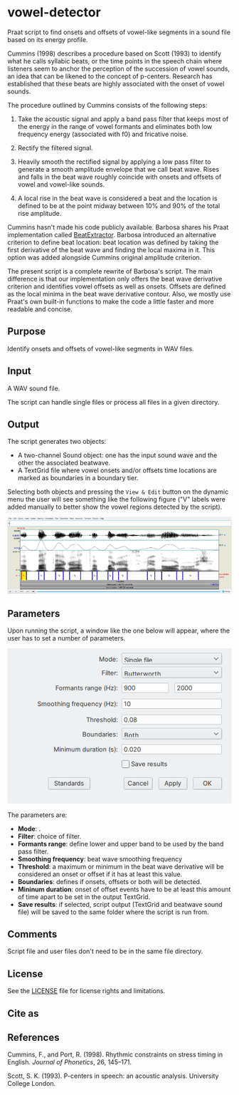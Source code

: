 # vowel-detector

Praat script to find onsets and offsets of vowel-like segments in a sound file based on its energy profile. 

Cummins (1998) describes a procedure based on Scott (1993) to identify what he calls syllabic beats, or the time points in the speech chain where listeners seem to anchor the perception of the succession of vowel sounds, an idea that can be likened to the concept of p-centers. Research has established that these beats are highly associated with the onset of vowel sounds.

The procedure outlined by Cummins consists of the following steps:

1. Take the acoustic signal and apply a band pass filter that keeps most of the energy in the range of vowel formants and eliminates both low frequency energy (associated with f0) and fricative noise.

2. Rectify  the filtered signal.

3. Heavily smooth the rectified signal by applying a low pass filter to generate a smooth amplitude envelope that we call beat wave. Rises and falls in the beat wave roughly coincide with onsets and offsets of vowel and vowel-like sounds.

4. A local rise in the beat wave is considered a beat and the location is defined to be at the point midway between 10% and 90% of the total rise amplitude.  

Cummins hasn't made his code publicly available. Barbosa shares his Praat implementation called [BeatExtractor](https://github.com/pabarbosa/prosody-scripts). Barbosa introduced an alternative criterion to define beat location: beat location was defined by taking the first derivative of the beat wave and finding the local maxima in it. This option was added alongside Cummins original amplitude criterion.

The present script is a complete rewrite of Barbosa's script. The main difference is that our implementation only offers the beat wave derivative criterion and identifies vowel offsets as well as onsets. Offsets are defined as the local minima in the beat wave derivative contour. Also, we mostly use Praat's own built-in functions to make the code a little faster and more readable and concise.

## Purpose

Identify onsets and offsets of vowel-like segments in WAV files.

## Input

A WAV sound file.

The script can handle single files or process all files in a given directory.


## Output

The script generates two objects:

- A two-channel Sound object: one has the input sound wave and the other the associated beatwave.
- A TextGrid file where vowel onsets and/or offsets time locations are marked as boundaries in a boundary tier.

Selecting both objects and pressing the `View & Edit` button on the dynamic menu the user will see something like the following figure ("V" labels were added manually to better show the vowel regions detected by the script). 

![Script GUI](figs/example.png)

## Parameters

Upon running the script, a window like the one below will appear, where the user has to set a number of parameters.

![Script GUI](figs/script-gui.png)

The parameters are:

- **Mode**: .
- **Filter**: choice of filter.
- **Formants range**: define lower and upper band to be used by the band pass filter.
- **Smoothing frequency**: beat wave smoothing frequency
- **Threshold**: a maximum or minimum in the beat wave derivative will be considered an onset or offset if it has at least this value.
- **Boundaries**: defines if onsets, offsets or both will be detected.
- **Mininum duration**: onset of offset events have to be at least this amount of time apart to be set in the output TextGrid.
- **Save results**: if selected, script output (TextGrid and beatwave sound file) will be saved to the same folder where the script is run from.

## Comments

Script file and user files don't need to be in the same file directory.

## License

See the [LICENSE](LICENSE.md) file for license rights and limitations.

## Cite as

## References

Cummins, F., and Port, R. (1998). Rhythmic constraints on stress timing in English. _Journal of Phonetics_, 26, 145–171.

Scott, S. K. (1993). P-centers in speech: an acoustic analysis. University College London.
